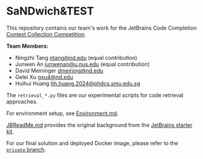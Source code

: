 # SaNDwich&TEST

This repository contains our team's work for the JetBrains Code Completion [Context Collection Competition](https://lp.jetbrains.com/research/context-collection-competition/).

**Team Members:**
- Ningzhi Tang <ntang@nd.edu> (equal contribution)
- Junwen An <junwenan@u.nus.edu> (equal contribution)
- David Meininger <dmeining@nd.edu>
- Gelei Xu <gxu4@nd.edu>
- Huihui Huang <hh.huang.2024@phdcs.smu.edu.sg>

The `retrieval_*.py` files are our experimental scripts for code retrieval approaches.

For environment setup, see [Environment.md](Environment.md).

[JBReadMe.md](JBReadMe.md) provides the original background from the [JetBrains starter kit](https://github.com/JetBrains-Research/ase2025-starter-kit).

For our final solution and deployed Docker image, please refer to the [`private` branch](https://github.com/TTangNingzhi/sandwichtest-code-completion/tree/private).
